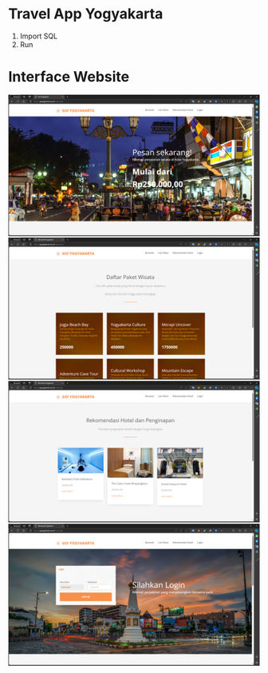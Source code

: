 # Travel App Yogyakarta

1. Import SQL
2. Run

# Interface Website
![Beranda](./images/beranda.png)
![List Wisata](./images/image.png)
![Rekomendasi Hotel](./images/rekomendasi.png)
![Login](./images/Login.png)
